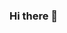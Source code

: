 ### Hi there 👋

<!--
**Dheerajjanaswamy/Dheerajjanaswamy** is a ✨ _special_ ✨ repository because its `README.md` (this file) appears on your GitHub profile.
Here are some ideas to get you started:
- 🔭 I’m currently working on ...association Rules
